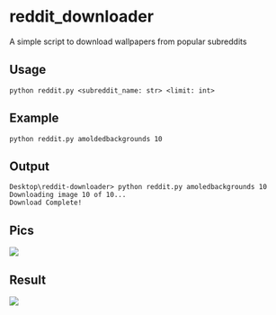 # reddit_downloader
A simple script to download wallpapers from popular subreddits

## Usage
`python reddit.py <subreddit_name: str> <limit: int>`

## Example
`python reddit.py amoldedbackgrounds 10`

## Output
```
Desktop\reddit-downloader> python reddit.py amoledbackgrounds 10  
Downloading image 10 of 10...  
Download Complete!  
```

## Pics
![](imgs/op.png)


## Result
![](imgs/res.png)
